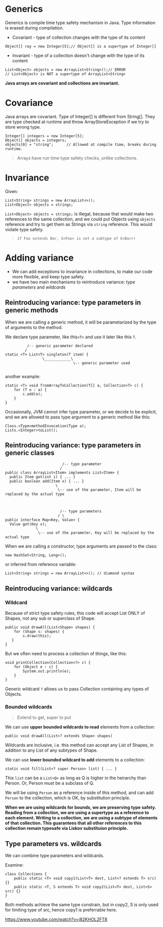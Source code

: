 # Generics

Generics is compile time type safety mechanism in Java.
Type information is erased during compilation.


* Covariant - type of collection changes with the type of its content

`Object[] ray = new Integer[5];// Object[] is a supertype of Integer[]` 
* Invariant - type of a collection doesn't change with the type of its content
```
List<Object> objects = new ArrayList<String>();// ERROR
// List<Object> is NOT a supertype of ArrayList<String>
```

**Java arrays are covariant and collections are invariant.**


# Covariance

Java arrays are covariant. Type of Integer[] is different from String[]. They are type checked at runtime and throw ArrayStoreException if we try to store wrong type.

```
Integer[] integers = new Integer[5];
Object[] objects = integers;
objects[0] = "string";      // Allowed at compile time, breaks during runtime.
```
> Arrays have run time type safety checks, unlike collections.


# Invariance

Given: 
```
List<String> strings = new ArrayList<>();
List<Object> objects = strings;
```
`List<Object> objects = strings;` is illegal, because that would make two references to the same collection, and we could put Objects using `objects` reference and try to get them as Strings via `string` reference. This would violate type safety.

> `if Foo extends Bar, G<Foo> is not a subtype of G<Bar>!`



# Adding variance

* We can add exceptions to invariance in collections, to make our code more flexible, and keep type safety.
* we have two main mechanisms to reintroduce variance: *type parameters* and *wildcards*

## Reintroducing variance: type parameters in generic methods

When we are calling a generic method, it will be parametarized by the type of arguments to the method.

We declare type parameter, like this`<T>` and use it later like this `T`.


```
          /-- generic parameter declared
         /
static <T> List<T> singleton(T item) {
                 \____________\
                               \-- generic parameter used
          
```

another example:

```
static <T> void fromArrayToCollection(T[] a, Collection<T> c) {
    for (T o : a) {
        c.add(o);
    }
}
```

Occasionally, JVM cannot infer type parameter, or we decide to be explicit, and we are allowed to pass type argument to a generic method like this:
```
Class.<Type>methodInvocation(Type a);
Lists.<Integer>toList();
```


## Reintroducing variance: type parameters in generic classes


```
                          /-- type parameter
                         /
public class ArrayList<Item> implements List<Item> {
  public Item get(int i) { ... }
  public boolean add(Item x) { ... }
                       \
                        \-- use of the parameter, Item will be replaced by the actual type



                         /-- type parameters
                        / \
public interface Map<Key, Value> {
  Value get(Key x);
              \
               \-- use of the parameter, Key will be replaced by the actual type

```
When we are calling a constructor, type arguments are passed to the class:
```
new HashSet<String, Long>();
```
or inferred from reference variable:
```
List<String> strings = new ArrayList<>(); // diamond syntax
```


## Reintroducing variance: wildcards

### Wildcard

Because of strict type safety rules, this code will accept List ONLY of Shapes, not any sub or superclass of Shape.

```
public void drawAll(List<Shape> shapes) {
    for (Shape s: shapes) {
        s.draw(this);
   }
}
```

But we often need to process a collection of things, like this:
```
void printCollection(Collection<?> c) {
    for (Object e : c) {
        System.out.println(e);
    }
}
```
Generic wildcard `?` allows us to pass Collection containing any types of Objects.

### Bounded wildcards

> Extend to get, super to put

We can use **upper bounded wildcards to read** elements from a collection:

```
public void drawAll(List<? extends Shape> shapes)
```

Wildcards are inclusive, i.e. this method can accept any List of Shapes, in addition to any List of any subtypes of Shape.


We can use **lower bounded wildcard to add** elements to a collection:

```
static void fill(List<? super Person> list) { ... }
```

This `list` can be a `List<Q>` as long as Q is higher in the heirarchy than Person. Or, Person must be a subclass of Q.
          
We will be using `Person` as a reference inside of this method, and can add `Person` to the collection, which is OK, by substitution principle.

**When we are using wildcards for bounds, we are preserving type safety. Reading from a collection, we are using a supertype as a reference to each element. Writing to a collection, we are using a subtype of elements of that collection. This guarantees that all other references to this collection remain typesafe via Liskov substituion principle.**

## Type parameters vs. wildcards

We can combine type parameters and wildcards.

Examine:
```
class Collections {
    public static <T> void copy1(List<T> dest, List<? extends T> src) {}
    public static <T, S extends T> void copy2(List<T> dest, List<S> src) {}
}
```
Both methods achieve the same type constrain, but in copy2, S is only used for limiting type of src, hence copy1 is preferrable here.

          
https://www.youtube.com/watch?v=j82KHOL2FT8

